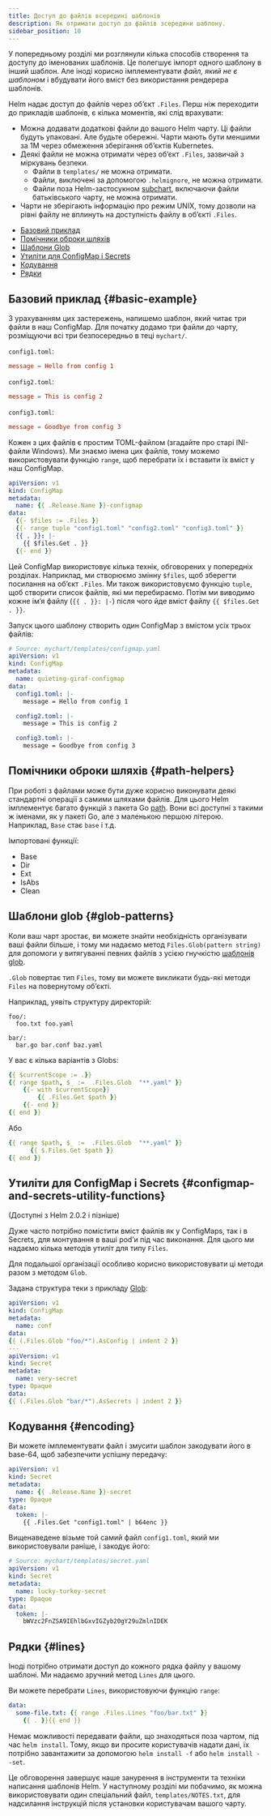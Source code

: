```yaml
---
title: Доступ до файлів всередині шаблонів
description: Як отримати доступ до файлів зсередини шаблону.
sidebar_position: 10
---
```


У попередньому розділі ми розглянули кілька способів створення та доступу до іменованих шаблонів. Це полегшує імпорт одного шаблону в інший шаблон. Але іноді корисно імплементувати _файл, який не є шаблоном_ і вбудувати його вміст без використання рендерера шаблонів.

Helm надає доступ до файлів через обʼєкт `.Files`. Перш ніж переходити до прикладів шаблонів, є кілька моментів, які слід врахувати:

- Можна додавати додаткові файли до вашого Helm чарту. Ці файли будуть упаковані. Але будьте обережні. Чарти мають бути меншими за 1М через обмеження зберігання обʼєктів Kubernetes.
- Деякі файли не можна отримати через обʼєкт `.Files`, зазвичай з міркувань безпеки.
  - Файли в `templates/` не можна отримати.
  - Файли, виключені за допомогою `.helmignore`, не можна отримати.
  - Файли поза Helm-застосукном [subchart](/chart_template_guide/subcharts_and_globals.md), включаючи файли батьківського чарту, не можна отримати.
- Чарти не зберігають інформацію про режим UNIX, тому дозволи на рівні файлу не вплинуть на доступність файлу в обʼєкті `.Files`.

<!-- (see https://github.com/jonschlinkert/markdown-toc) -->

<!-- toc -->

- [Базовий приклад](#basic-example)
- [Помічники оброки шляхів](#path-helpers)
- [Шаблони Glob](#glob-patterns)
- [Утиліти для ConfigMap і Secrets](#configmap-and-secrets-utility-functions)
- [Кодування](#encoding)
- [Рядки](#lines)

<!-- tocstop -->

## Базовий приклад {#basic-example}

З урахуванням цих застережень, напишемо шаблон, який читає три файли в наш ConfigMap. Для початку додамо три файли до чарту, розміщуючи всі три безпосередньо в теці `mychart/`.

`config1.toml`:

```toml
message = Hello from config 1
```

`config2.toml`:

```toml
message = This is config 2
```

`config3.toml`:

```toml
message = Goodbye from config 3
```

Кожен з цих файлів є простим TOML-файлом (згадайте про старі INI-файли Windows). Ми знаємо імена цих файлів, тому можемо використовувати функцію `range`, щоб перебрати їх і вставити їх вміст у наш ConfigMap.

```yaml
apiVersion: v1
kind: ConfigMap
metadata:
  name: {{ .Release.Name }}-configmap
data:
  {{- $files := .Files }}
  {{- range tuple "config1.toml" "config2.toml" "config3.toml" }}
  {{ . }}: |-
    {{ $files.Get . }}
  {{- end }}
```

Цей ConfigMap використовує кілька технік, обговорених у попередніх розділах. Наприклад, ми створюємо змінну `$files`, щоб зберегти посилання на обʼєкт `.Files`. Ми також використовуємо функцію `tuple`, щоб створити список файлів, які ми перебираємо. Потім ми виводимо кожне імʼя файлу (`{{ . }}: |-`) після чого йде вміст файлу `{{ $files.Get . }}`.

Запуск цього шаблону створить один ConfigMap з вмістом усіх трьох файлів:

```yaml
# Source: mychart/templates/configmap.yaml
apiVersion: v1
kind: ConfigMap
metadata:
  name: quieting-giraf-configmap
data:
  config1.toml: |-
    message = Hello from config 1

  config2.toml: |-
    message = This is config 2

  config3.toml: |-
    message = Goodbye from config 3
```

## Помічники оброки шляхів {#path-helpers}

При роботі з файлами може бути дуже корисно виконувати деякі стандартні операції з самими шляхами файлів. Для цього Helm імплементує багато функцій з пакета Go [path](https://golang.org/pkg/path/). Вони всі доступні з такими ж іменами, як у пакеті Go, але з маленькою першою літерою. Наприклад, `Base` стає `base` і т.д.

Імпортовані функції:

- Base
- Dir
- Ext
- IsAbs
- Clean

## Шаблони glob {#glob-patterns}

Коли ваш чарт зростає, ви можете знайти необхідність організувати ваші файли більше, і тому ми надаємо метод `Files.Glob(pattern string)` для допомоги у витягуванні певних файлів з усією гнучкістю [шаблонів glob](https://godoc.org/github.com/gobwas/glob).

`.Glob` повертає тип `Files`, тому ви можете викликати будь-які методи `Files` на повернутому обʼєкті.

Наприклад, уявіть структуру директорій:

```none
foo/:
  foo.txt foo.yaml

bar/:
  bar.go bar.conf baz.yaml
```

У вас є кілька варіантів з Globs:

```yaml
{{ $currentScope := .}}
{{ range $path, $_ :=  .Files.Glob  "**.yaml" }}
    {{- with $currentScope}}
        {{ .Files.Get $path }}
    {{- end }}
{{ end }}
```

Або

```yaml
{{ range $path, $_ :=  .Files.Glob  "**.yaml" }}
      {{ $.Files.Get $path }}
{{ end }}
```

## Утиліти для ConfigMap і Secrets {#configmap-and-secrets-utility-functions}

(Доступні з Helm 2.0.2 і пізніше)

Дуже часто потрібно помістити вміст файлів як у ConfigMaps, так і в Secrets, для монтування в ваші podʼи під час виконання. Для цього ми надаємо кілька методів утиліт для типу `Files`.

Для подальшої організації особливо корисно використовувати ці методи разом з методом `Glob`.

Задана структура теки з прикладу [Glob](#glob-patterns):

```yaml
apiVersion: v1
kind: ConfigMap
metadata:
  name: conf
data:
{{ (.Files.Glob "foo/*").AsConfig | indent 2 }}
---
apiVersion: v1
kind: Secret
metadata:
  name: very-secret
type: Opaque
data:
{{ (.Files.Glob "bar/*").AsSecrets | indent 2 }}
```

## Кодування {#encoding}

Ви можете імплементувати файл і змусити шаблон закодувати його в base-64, щоб забезпечити успішну передачу:

```yaml
apiVersion: v1
kind: Secret
metadata:
  name: {{ .Release.Name }}-secret
type: Opaque
data:
  token: |-
    {{ .Files.Get "config1.toml" | b64enc }}
```

Вищенаведене візьме той самий файл `config1.toml`, який ми використовували раніше, і закодує його:

```yaml
# Source: mychart/templates/secret.yaml
apiVersion: v1
kind: Secret
metadata:
  name: lucky-turkey-secret
type: Opaque
data:
  token: |-
    bWVzc2FnZSA9IEhlbGxvIGZyb20gY29uZmlnIDEK
```

## Рядки {#lines}

Іноді потрібно отримати доступ до кожного рядка файлу у вашому шаблоні. Ми надаємо зручний метод `Lines` для цього.

Ви можете перебрати `Lines`, використовуючи функцію `range`:

```yaml
data:
  some-file.txt: {{ range .Files.Lines "foo/bar.txt" }}
    {{ . }}{{ end }}
```

Немає можливості передавати файли, що знаходяться поза чартом, під час `helm install`. Тому, якщо ви просите користувачів надати дані, їх потрібно завантажити за допомогою `helm install -f` або `helm install --set`.

Це обговорення завершує наше занурення в інструменти та техніки написання шаблонів Helm. У наступному розділі ми побачимо, як можна використовувати один спеціальний файл, `templates/NOTES.txt`, для надсилання інструкцій після установки користувачам вашого чарту.
